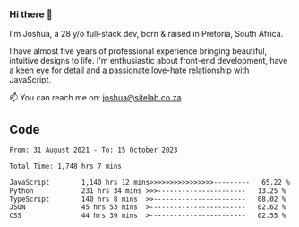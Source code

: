 ### Hi there 👋

I'm Joshua, a 28 y/o full-stack dev, born & raised in Pretoria, South Africa. 

I have almost five years of professional experience bringing beautiful, intuitive designs to life. I'm enthusiastic about front-end development, have a keen eye for detail and a passionate love-hate relationship with JavaScript.

📫 You can reach me on: joshua@sitelab.co.za

## **Code**

<!--START_SECTION:waka-->

```txt
From: 31 August 2021 - To: 15 October 2023

Total Time: 1,748 hrs 7 mins

JavaScript        1,140 hrs 12 mins>>>>>>>>>>>>>>>>---------   65.22 %
Python            231 hrs 34 mins >>>----------------------   13.25 %
TypeScript        140 hrs 8 mins  >>-----------------------   08.02 %
JSON              45 hrs 53 mins  >------------------------   02.62 %
CSS               44 hrs 39 mins  >------------------------   02.55 %
```

<!--END_SECTION:waka-->
